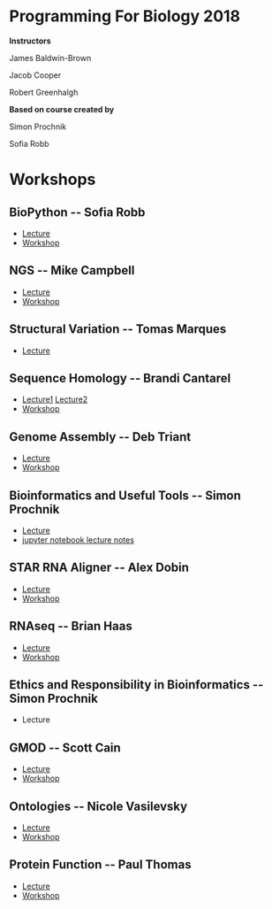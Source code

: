 # Programming For Biology 2018

__Instructors__  

James Baldwin-Brown

Jacob Cooper

Robert Greenhalgh

__Based on course created by__

Simon Prochnik  

Sofia Robb     

# Workshops

## BioPython  -- Sofia Robb
  - [Lecture](../lectures/biopython.md)
  - [Workshop](../problemsets/biopython_problemset.md)
## NGS -- Mike Campbell
  - [Lecture](NGS/Mike_pfb_talk.pdf) 
  - [Workshop](NGS)
## Structural Variation -- Tomas Marques
  - [Lecture](../lectures/CSH_TMB_2018%20copy2pg.pdf)
## Sequence Homology -- Brandi Cantarel
  - [Lecture1](Sequence_homology/HomologyAlignments.pdf) [Lecture2](workshops/Sequence_homology/PSIBlastHmmer.pdf)
  - [Workshop](Sequence_homology/README.md)
## Genome Assembly -- Deb Triant
  - [Lecture](../lectures/Triant_GenomeAssembly_CSHL2018.pdf)
  - [Workshop](GenomeAssembly)
## Bioinformatics and Useful Tools -- Simon Prochnik
  - [Lecture](../lectures/bioinfPipesLectureSimon.md)
  - [jupyter notebook lecture notes](lectures/jupyterNotebook.md)
## STAR RNA Aligner -- Alex Dobin
  - [Lecture](STAR_RNA_aligner/2018_ProgrammingForBiologistsCSHL_Dobin.pdf)
  - [Workshop](STAR_RNA_aligner)
## RNAseq -- Brian Haas
  - [Lecture](RNAseq/rnaseq_slides_PFB2018.pdf)
  - [Workshop](RNAseq) 
## Ethics and Responsibility in Bioinformatics -- Simon Prochnik
  - Lecture
## GMOD -- Scott Cain
  - [Lecture](GMOD/Pfb_GMOD_lecture_2018.pdf)
  - [Workshop](GMOD)
## Ontologies -- Nicole Vasilevsky
  - [Lecture](Ontologies/IntroToOntologies_CSH_2018-10-28g.pdf)
  - [Workshop](Ontologies)
## Protein Function -- Paul Thomas
  - [Lecture](Protein_Function_Annotation/PaulThomas_cshl2018.pdf)
  - [Workshop](Protein_Function_Annotation)
